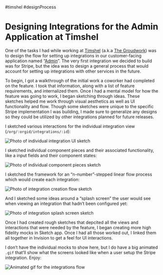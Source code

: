 #timshel #designProcess

# Designing Integrations for the Admin Application at Timshel

One of the tasks I had while working at [Timshel](https://timshel.com/) (a.k.a [The Groudwork](https://thegroundwork.com/)) was to design the flow for setting up integrations in our customer-facing application named “[Admin](/2016/redesigning-and-engineering-timshel-admin/)”. The very first integration we decided to build was for Stripe, but the idea was to  design a general process that would account for setting up integrations with other services in the future.

To begin, I got a walkthrough of the initial work a coworker had completed on the feature. I took that information, along with a list of feature requirements, and internalized them. Once I had a mental model for how the feature was going to work, I began sketching through ideas. These sketches helped me work through visual aesthetics as well as UI functionality and flow. Though some sketches were unique to the specific Stripe implementation I was building, I made sure to generalize any designs so they could be utilized by other integrations planned for future releases.

I sketched various interactions for the individual integration view (`/org/:orgid/integrations/:id`):

![Photo of individual integration UI sketch](https://cdn.jim-nielsen.com/blog/2017/gw-integrations-sketch-1.jpg)

I sketched individual component pieces and their associated functionality, like a input fields and their component states:

![Photo of individual component pieces sketch](https://cdn.jim-nielsen.com/blog/2017/gw-integrations-sketch-2.jpg)

I sketched the framework for an “n-number”-stepped linear flow process which would create each integration:

![Photo of integration creation flow sketch](https://cdn.jim-nielsen.com/blog/2017/gw-integrations-sketch-3.jpg)

And I sketched some ideas around a “splash screen” the user would see when viewing an integration that hadn’t been configured yet:

![Photo of integration splash screen sketch](https://cdn.jim-nielsen.com/blog/2017/gw-integrations-sketch-4.jpg)

Once I had created rough sketches that depcited all the views and interactions that were needed by the feature, I began creating more high fidelity mocks in Sketch app. Once I had all those worked out, I linked them all together in Invision to get a feel for UI interactions.

I don’t have the individual mocks to show here, but I do have a big animated `.gif` that’ll show what the screens looked like when a user setup the Stripe integration. Enjoy:

![Animated gif for the integrations flow](https://cdn.jim-nielsen.com/blog/2017/gw-integrations-flow.gif)
